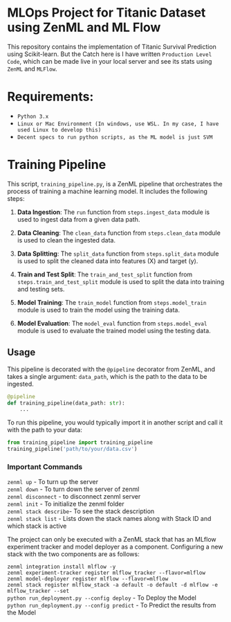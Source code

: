 # MLOps Project for Titanic Dataset using ZenML and ML Flow

This repository contains the implementation of Titanic Survival Prediction using Scikit-learn. But the Catch here is I have written `Production Level Code`, which can be made live in your local server and see its stats using `ZenML` and `MLFlow`.

# Requirements:

- `Python 3.x`
- `Linux or Mac Environment (In windows, use WSL. In my case, I have used Linux to develop this)`
- `Decent specs to run python scripts, as the ML model is just SVM`

# Training Pipeline

This script, `training_pipeline.py`, is a ZenML pipeline that orchestrates the process of training a machine learning model. It includes the following steps:

1. **Data Ingestion**: The `run` function from `steps.ingest_data` module is used to ingest data from a given data path.

2. **Data Cleaning**: The `clean_data` function from `steps.clean_data` module is used to clean the ingested data.

3. **Data Splitting**: The `split_data` function from `steps.split_data` module is used to split the cleaned data into features (X) and target (y).

4. **Train and Test Split**: The `train_and_test_split` function from `steps.train_and_test_split` module is used to split the data into training and testing sets.

5. **Model Training**: The `train_model` function from `steps.model_train` module is used to train the model using the training data.

6. **Model Evaluation**: The `model_eval` function from `steps.model_eval` module is used to evaluate the trained model using the testing data.

## Usage

This pipeline is decorated with the `@pipeline` decorator from ZenML, and takes a single argument: `data_path`, which is the path to the data to be ingested.

```python
@pipeline
def training_pipeline(data_path: str):
    ...
```

To run this pipeline, you would typically import it in another script and call it with the path to your data:
```python
from training_pipeline import training_pipeline
training_pipeline('path/to/your/data.csv')
```

### Important Commands
`zenml up` - To turn up the server<br>
`zenml down` - To turn down the server of zenml<br>
`zenml disconnect` - to disconnect zenml server<br>
`zenml init` - To initialize the zenml folder<br>
`zenml stack describe`- To see the stack description<br>
`zenml stack list` - Lists down the stack names along with Stack ID and which stack is active

The project can only be executed with a ZenML stack that has an MLflow experiment tracker and model deployer as a component. Configuring a new stack with the two components are as follows:

`zenml integration install mlflow -y`<br>
`zenml experiment-tracker register mlflow_tracker --flavor=mlflow`<br>
`zenml model-deployer register mlflow --flavor=mlflow`<br>
`zenml stack register mlflow_stack -a default -o default -d mlflow -e mlflow_tracker --set`<br>
`python run_deployment.py --config deploy` - To Deploy the Model<br>
`python run_deployment.py --config predict` - To Predict the results from the Model<br>
